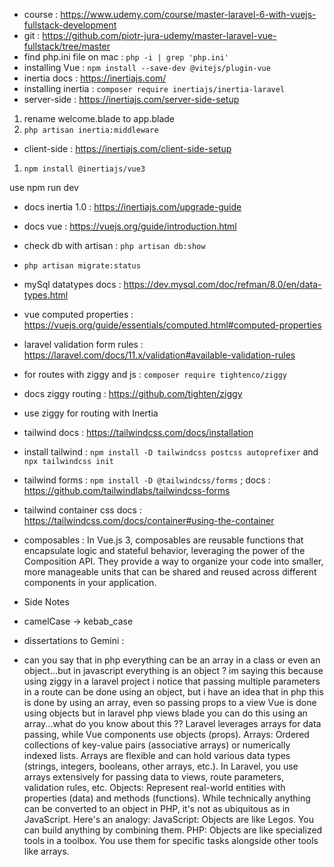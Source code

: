 - course : https://www.udemy.com/course/master-laravel-6-with-vuejs-fullstack-development
- git : https://github.com/piotr-jura-udemy/master-laravel-vue-fullstack/tree/master
- find php.ini file on mac : `php -i | grep 'php.ini'`
- installing Vue : `npm install --save-dev @vitejs/plugin-vue`
- inertia docs : https://inertiajs.com/
- installing inertia : `composer require inertiajs/inertia-laravel`
 - server-side : https://inertiajs.com/server-side-setup
 1. rename welcome.blade to app.blade
 2. `php artisan inertia:middleware`
 - client-side : https://inertiajs.com/client-side-setup
 1. `npm install @inertiajs/vue3`

use npm run dev

- docs inertia 1.0 : https://inertiajs.com/upgrade-guide
- docs vue : https://vuejs.org/guide/introduction.html

- check db with artisan : `php artisan db:show`
- `php artisan migrate:status`
- mySql datatypes docs : https://dev.mysql.com/doc/refman/8.0/en/data-types.html
- vue computed properties : https://vuejs.org/guide/essentials/computed.html#computed-properties
- laravel validation form rules : https://laravel.com/docs/11.x/validation#available-validation-rules
- for routes with ziggy and js : `composer require tightenco/ziggy`
- docs ziggy routing : https://github.com/tighten/ziggy
- use ziggy for routing with Inertia
- tailwind docs : https://tailwindcss.com/docs/installation
- install tailwind : `npm install -D tailwindcss postcss autoprefixer` and `npx tailwindcss init`
- tailwind forms : `npm install -D @tailwindcss/forms` ; docs : https://github.com/tailwindlabs/tailwindcss-forms
- tailwind container css docs : https://tailwindcss.com/docs/container#using-the-container 
- composables : In Vue.js 3, composables are reusable functions that encapsulate logic and stateful behavior, leveraging the power of the Composition API. They provide a way to organize your code into smaller, more manageable units that can be shared and reused across different components in your application.



- Side Notes

- camelCase -> kebab_case

- dissertations to Gemini : 
 - can you say that in php everything can be an array in a class or even an object...but in javascript everything is an object ? im saying this because using ziggy in a laravel project i notice that passing multiple parameters in a route can be done using an object, but i have an idea that in php this is done by using an array, even so passing props to a view Vue is done using objects but in laravel php views blade you can do this using an array...what do you know about this ??
 Laravel leverages arrays for data passing, while Vue components use objects (props).
 Arrays: Ordered collections of key-value pairs (associative arrays) or numerically indexed lists. Arrays are flexible and can hold various data types (strings, integers, booleans, other arrays, etc.). In Laravel, you use arrays extensively for passing data to views, route parameters, validation rules, etc.
Objects: Represent real-world entities with properties (data) and methods (functions). While technically anything can be converted to an object in PHP, it's not as ubiquitous as in JavaScript.
Here's an analogy:
JavaScript: Objects are like Legos. You can build anything by combining them.
PHP: Objects are like specialized tools in a toolbox. You use them for specific tasks alongside other tools like arrays.